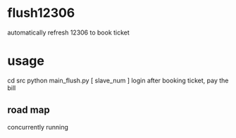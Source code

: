 # flush12306
automatically refresh 12306 to book ticket

# usage
cd src
python main_flush.py  [ slave_num ]
login
after booking ticket, pay the bill

## road map
concurrently running


